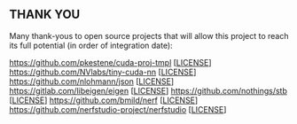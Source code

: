 ## THANK YOU

Many thank-yous to open source projects that will allow this project to reach its full potential (in order of integration date):

https://github.com/pkestene/cuda-proj-tmpl [[LICENSE](https://github.com/pkestene/cuda-proj-tmpl/blob/master/LICENSE)]
https://github.com/NVlabs/tiny-cuda-nn [[LICENSE](https://github.com/NVlabs/tiny-cuda-nn/blob/master/LICENSE.txt)]
https://github.com/nlohmann/json [[LICENSE](https://github.com/nlohmann/json/blob/develop/LICENSE.MIT)]
https://gitlab.com/libeigen/eigen [[LICENSE](https://gitlab.com/libeigen/eigen/-/blob/master/COPYING.APACHE)]
https://github.com/nothings/stb [[LICENSE](https://github.com/nothings/stb/blob/master/LICENSE)]
https://github.com/bmild/nerf [[LICENSE](https://github.com/bmild/nerf/blob/master/LICENSE)]
https://github.com/nerfstudio-project/nerfstudio [[LICENSE](https://github.com/nerfstudio-project/nerfstudio/blob/main/LICENSE)]
